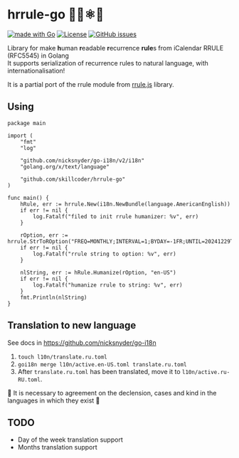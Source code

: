# hrrule-go 🧐👀⚛️📜

[![made with Go](https://img.shields.io/badge/made%20with-Go-brightgreen)](http://golang.org)
[![License](https://img.shields.io/badge/License-Apache%202.0-brightgreen)](https://github.com/skillcoder/hrrule-go/blob/main/LICENSE)
[![GitHub issues](https://img.shields.io/github/issues/skillcoder/hrrule-go)](https://github.com/skillcoder/hrrule-go/issues)

Library for make **h**uman **r**eadable **r**ecurrence **rule**s from iCalendar RRULE (RFC5545) in Golang  
It supports serialization of recurrence rules to natural language, with internationalisation!

It is a partial port of the rrule module from [rrule.js](https://github.com/jakubroztocil/rrule) library.

## Using
```
package main

import (
	"fmt"
	"log"

	"github.com/nicksnyder/go-i18n/v2/i18n"
	"golang.org/x/text/language"

	"github.com/skillcoder/hrrule-go"
)

func main() {
	hRule, err := hrrule.New(i18n.NewBundle(language.AmericanEnglish))
	if err != nil {
		log.Fatalf("filed to init rrule humanizer: %v", err)
	}

	rOption, err := hrrule.StrToROption("FREQ=MONTHLY;INTERVAL=1;BYDAY=-1FR;UNTIL=20241229T155400Z")
	if err != nil {
		log.Fatalf("rrule string to option: %v", err)
	}

	nlString, err := hRule.Humanize(rOption, "en-US")
	if err != nil {
		log.Fatalf("humanize rrule to string: %v", err)
	}
	fmt.Println(nlString)
}
```

## Translation to new language
See docs in https://github.com/nicksnyder/go-i18n
1. `touch l10n/translate.ru.toml`
2. `goi18n merge l10n/active.en-US.toml translate.ru.toml`
3. After `translate.ru.toml` has been translated, move it to `l10n/active.ru-RU.toml`.

🚧 It is necessary to agreement on the declension, cases and kind in the languages in which they exist 🚧

## TODO
 * Day of the week translation support
 * Months translation support

